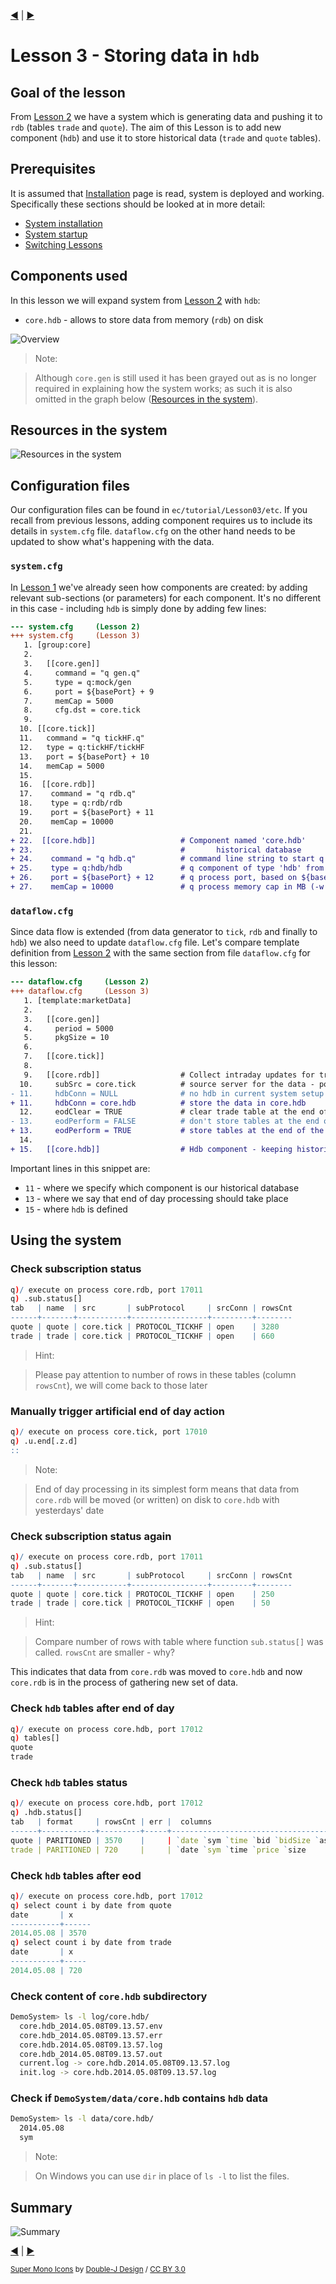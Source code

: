 [:arrow_backward:](../Lesson02) | [:arrow_forward:](../Lesson04)
<!----------------- https://github.com/exxeleron/enterprise-components/tree/master/tutorial/Lesson03 ------------------>

#                                          **Lesson 3 - Storing data in `hdb`**

<!--------------------------------------------------------------------------------------------------------------------->
## Goal of the lesson

From [Lesson 2](../Lesson02) we have a system which is generating data and pushing it to `rdb` (tables `trade` and `quote`).
The aim of this Lesson is to add new component (`hdb`) and use it to store historical data (`trade` and `quote` tables).

<!--------------------------------------------------------------------------------------------------------------------->
## Prerequisites

It is assumed that [Installation](../Installation.md) page is read, system is deployed and working. 
Specifically these sections should be looked at in more detail:
- [System installation](../Installation.md#demosystem-installation)
- [System startup](../Installation.md#demosystem-startup)
- [Switching Lessons](../Installation.md#changing-demosystem-lesson)

<!--------------------------------------------------------------------------------------------------------------------->
## Components used

In this lesson we will expand system from [Lesson 2](../Lesson02/README.md#components-used) with `hdb`:

- `core.hdb` - allows to store data from memory (`rdb`) on disk

![Overview](graph_Lesson03.png)

> Note:

> Although `core.gen` is still used it has been grayed out as is no longer required in explaining how the system works; 
as such it is also omitted in the graph below ([Resources in the system](README.md#resources-in-the-system)).

<!--------------------------------------------------------------------------------------------------------------------->
## Resources in the system

![Resources in the system](resources_Lesson03.png)

<!--------------------------------------------------------------------------------------------------------------------->
## Configuration files

Our configuration files can be found in `ec/tutorial/Lesson03/etc`. If you recall 
from previous lessons, adding component requires us to include its details 
in `system.cfg` file. `dataflow.cfg` on the other hand needs to be updated 
to show what's happening with the data.

### `system.cfg`

In [Lesson 1](../Lesson01) we've already seen how components are created: 
by adding relevant sub-sections (or parameters) for each component. 
It's no different in this case - including `hdb` is simply done by adding few lines:

```diff
--- system.cfg     (Lesson 2)
+++ system.cfg     (Lesson 3)
   1. [group:core]                   
   2.                                
   3.   [[core.gen]]                 
   4.     command = "q gen.q"        
   5.     type = q:mock/gen          
   6.     port = ${basePort} + 9     
   7.     memCap = 5000              
   8.     cfg.dst = core.tick        
   9.                                
  10. [[core.tick]]                  
  11.   command = "q tickHF.q"       
  12.   type = q:tickHF/tickHF       
  13.   port = ${basePort} + 10      
  14.   memCap = 5000                
  15.                                
  16.  [[core.rdb]]                  
  17.    command = "q rdb.q"         
  18.    type = q:rdb/rdb             
  19.    port = ${basePort} + 11     
  20.    memCap = 10000              
  21.                                
+ 22.  [[core.hdb]]                   # Component named 'core.hdb'
+ 23.                                 #       historical database
+ 24.    command = "q hdb.q"          # command line string to start q process 
+ 25.    type = q:hdb/hdb             # q component of type 'hdb' from package 'hdb' 
+ 26.    port = ${basePort} + 12      # q process port, based on ${basePort}  
+ 27.    memCap = 10000               # q process memory cap in MB (-w q option)
```

### `dataflow.cfg`

Since data flow is extended (from data generator to `tick`, `rdb` and finally to `hdb`) we also need 
to update `dataflow.cfg` file. Let's compare template definition from [Lesson 2](../Lesson02) 
with the same section from file `dataflow.cfg` for this lesson:

```diff
--- dataflow.cfg     (Lesson 2)
+++ dataflow.cfg     (Lesson 3)
   1. [template:marketData]
   2. 
   3.   [[core.gen]]
   4.     period = 5000
   5.     pkgSize = 10
   6.
   7.   [[core.tick]]
   8.
   9.   [[core.rdb]]                  # Collect intraday updates for trade table
  10.     subSrc = core.tick          # source server for the data - pointing to core.tick
- 11.     hdbConn = NULL              # no hdb in current system setup
+ 11.     hdbConn = core.hdb          # store the data in core.hdb  
  12.     eodClear = TRUE             # clear trade table at the end of the day
- 13.     eodPerform = FALSE          # don't store tables at the end of the day  
+ 13.     eodPerform = TRUE           # store tables at the end of the day
  14.
+ 15.   [[core.hdb]]                  # Hdb component - keeping historical data
```

Important lines in this snippet are:
- `11` - where we specify which component is our historical database
- `13` - where we say that end of day processing should take place 
- `15` - where `hdb` is defined
   
<!--------------------------------------------------------------------------------------------------------------------->
## Using the system

### Check subscription status
  
```q
q)/ execute on process core.rdb, port 17011
q) .sub.status[]
tab   | name  | src       | subProtocol     | srcConn | rowsCnt
------+-------+-----------+-----------------+---------+-------- 
quote | quote | core.tick | PROTOCOL_TICKHF | open    | 3280
trade | trade | core.tick | PROTOCOL_TICKHF | open    | 660
```
    
> Hint:

> Please pay attention to number of rows in these tables (column `rowsCnt`), 
we will come back to those later
    
### Manually trigger artificial end of day action

```q
q)/ execute on process core.tick, port 17010
q) .u.end[.z.d]
::  
```

> Note:

> End of day processing in its simplest form means that data from `core.rdb` 
will be moved (or written) on disk to `core.hdb` with yesterdays' date

### Check subscription status again

```q
q)/ execute on process core.rdb, port 17011
q) .sub.status[]
tab   | name  | src       | subProtocol     | srcConn | rowsCnt
------+-------+-----------+-----------------+---------+-------- 
quote | quote | core.tick | PROTOCOL_TICKHF | open    | 250
trade | trade | core.tick | PROTOCOL_TICKHF | open    | 50
```

> Hint:

> Compare number of rows with table where function `sub.status[]` was called. 
`rowsCnt` are smaller - why?

This indicates that data from `core.rdb` was moved to `core.hdb` 
and now `core.rdb` is in the process of gathering new set of data.

### Check `hdb` tables after end of day

```q
q)/ execute on process core.hdb, port 17012
q) tables[]
quote
trade
```

### Check `hdb` tables status

```q
q)/ execute on process core.hdb, port 17012
q) .hdb.status[] 
tab   | format     | rowsCnt | err |  columns    
------+------------+---------+-----+---------------------------------------------
quote | PARITIONED | 3570    |     | `date `sym `time `bid `bidSize `ask `askSize
trade | PARITIONED | 720     |     | `date `sym `time `price `size
```

### Check `hdb` tables after eod

```q
q)/ execute on process core.hdb, port 17012
q) select count i by date from quote
date       | x
-----------+------
2014.05.08 | 3570
q) select count i by date from trade
date       | x
-----------+-----
2014.05.08 | 720
```

### Check content of `core.hdb` subdirectory

```bash
DemoSystem> ls -l log/core.hdb/
  core.hdb_2014.05.08T09.13.57.env
  core.hdb_2014.05.08T09.13.57.err
  core.hdb.2014.05.08T09.13.57.log
  core.hdb_2014.05.08T09.13.57.out
  current.log -> core.hdb.2014.05.08T09.13.57.log
  init.log -> core.hdb.2014.05.08T09.13.57.log
```

### Check if `DemoSystem/data/core.hdb` contains `hdb` data
  
```bash
DemoSystem> ls -l data/core.hdb/
  2014.05.08
  sym
```

> Note:

> On Windows you can use `dir` in place of `ls -l` to list the files.

<!--------------------------------------------------------------------------------------------------------------------->
## Summary

![Summary](summary_Lesson03.png)

<!--------------------------------------------------------------------------------------------------------------------->
[:arrow_backward:](../Lesson02) | [:arrow_forward:](../Lesson04)

<sub>[Super Mono Icons](http://files.softicons.com/download/toolbar-icons/super-mono-sticker-icons-by-double-j-design/readme.txt) 
by [Double-J Design](http://www.doublejdesign.co.uk/) / [CC BY 3.0](http://creativecommons.org/licenses/by/3.0/)</sub>

